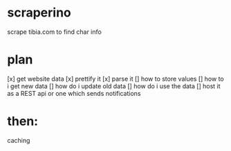 # scraperino
scrape tibia.com to find char info


# plan
[x] get website data
[x] prettify it
[x] parse it
[] how to store values
[] how to i get new data
[] how do i update old data
[] how do i use the data
[] host it as a REST api or one which sends notifications

# then:
caching